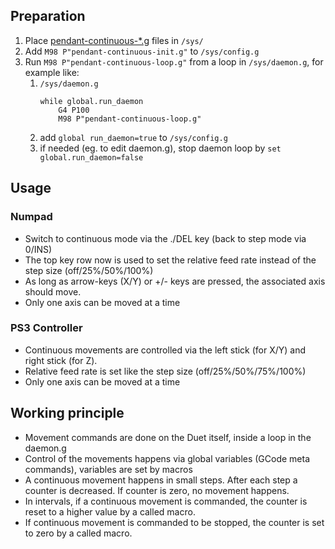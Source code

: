 ## Preparation
1. Place [pendant-continuous-*.g](macros/) files in `/sys/`
2. Add `M98 P"pendant-continuous-init.g"` to `/sys/config.g`
3. Run `M98 P"pendant-continuous-loop.g"` from a loop in `/sys/daemon.g`, for example like:
   1. `/sys/daemon.g`
      ```
      while global.run_daemon
          G4 P100
          M98 P"pendant-continuous-loop.g"
      ```
   2. add `global run_daemon=true` to `/sys/config.g`
   3. if needed (eg. to edit daemon.g), stop daemon loop by `set global.run_daemon=false`

## Usage
### Numpad
* Switch to continuous mode via the ./DEL key (back to step mode via 0/INS)
* The top key row now is used to set the relative feed rate instead of the step size (off/25%/50%/100%)
* As long as arrow-keys (X/Y) or +/- keys are pressed, the associated axis should move.
* Only one axis can be moved at a time

### PS3 Controller
* Continuous movements are controlled via the left stick (for X/Y) and right stick (for Z).
* Relative feed rate is set like the step size (off/25%/50%/75%/100%)
* Only one axis can be moved at a time

## Working principle
* Movement commands are done on the Duet itself, inside a loop in the daemon.g
* Control of the movements happens via global variables (GCode meta commands), variables are set by macros
* A continuous movement happens in small steps. After each step a counter is decreased. If counter is zero, no movement happens.
* In intervals, if a continuous movement is commanded, the counter is reset to a higher value by a called macro.
* If continuous movement is commanded to be stopped, the counter is set to zero by a called macro.

